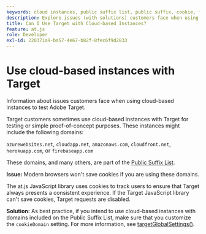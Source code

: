 ```yaml
---
keywords: cloud instances, public suffix list, public suffix, cookie, first-party cookie, 1st-party cookie, azurewebsites.net, cloudapp.net, amazonaws.com, cloudfront.net, herokuapp.com, firebaseapp.com, targetGlobalSettings, cookieDomain, cloud instances5, cloud instances6, cloud instances7, cloud instances8, cloud instances9, public suffix list0, public suffix list1, public suffix list2, public suffix list3, public suffix list4, public suffix list5
description: Explore issues (with solutions) customers face when using cloud-based instances to test Adobe Target or for proof-of-concept purposes.
title: Can I Use Target with Cloud-based Instances?
feature: at.js
role: Developer
exl-id: 220371a9-ba57-4e67-b82f-8fec6f9d2833
---
```

# Use cloud-based instances with Target

Information about issues customers face when using cloud-based instances to test Adobe Target.

Target customers sometimes use cloud-based instances with Target for testing or simple proof-of-concept purposes. These instances might include the following domains: 

`azurewebsites.net`, `cloudapp.net`, `amazonaws.com`, `cloudfront.net`, `herokuapp.com`, or `firebaseapp.com`

These domains, and many others, are part of the [Public Suffix List](https://publicsuffix.org/list/public_suffix_list.dat).

**Issue:** Modern browsers won't save cookies if you are using these domains.

The at.js JavaScript library uses cookies to track users to ensure that Target always presents a consistent experience. If the Target JavaScript library can't save cookies, Target requests are disabled.

**Solution:** As best practice, if you intend to use cloud-based instances with domains included on the Public Suffix List, make sure that you customize the `cookieDomain` setting. For more information, see [targetGlobalSettings()](/src/pages/implement/client-side/atjs/atjs-functions/targetglobalsettings.md).
